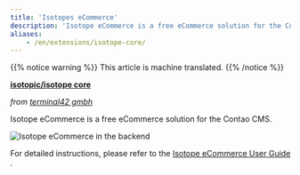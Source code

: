 ```yaml
---
title: 'Isotopes eCommerce'
description: 'Isotope eCommerce is a free eCommerce solution for the Contao CMS.'
aliases:
    - /en/extensions/isotope-core/
---
```


{{% notice warning %}}
This article is machine translated.
{{% /notice %}}

**[isotopic/isotope core](https://packagist.org/packages/isotope/isotope-core)**

*from [terminal42 gmbh](https://www.terminal42.ch/de/)*

Isotope eCommerce is a free eCommerce solution for the Contao CMS.

![Isotope eCommerce in the backend](/de/extensions/images/de/isotope-core-backend.png?classes=shadow)

For detailed instructions, please refer to the [Isotope eCommerce User Guide](https://isotopeecommerce.org/de/handbuch.html) .
